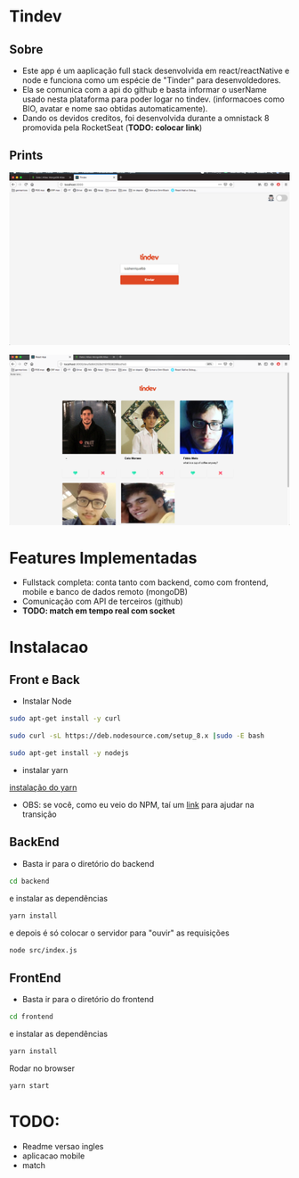 # Tindev

## Sobre

- Este app é um aaplicação full stack desenvolvida em react/reactNative e node e funciona como um espécie de "Tinder" para desenvoldedores.
- Ela se comunica com a api do github e basta informar o userName usado nesta plataforma para poder logar no tindev. (informacoes como BIO, avatar e nome sao obtidas automaticamente).
- Dando os devidos creditos, foi desenvolvida durante a omnistack 8 promovida pela RocketSeat (**TODO: colocar link**)

## Prints

![](imagens_readme/login_1.png)
<!-- ![](imagens_readme/login_2.png) -->
![](imagens_readme/home.png)

# Features Implementadas

- Fullstack completa: conta tanto com backend, como com frontend, mobile e banco de dados remoto (mongoDB)
- Comunicação com API de terceiros (github)
- **TODO: match em tempo real com socket**


# Instalacao

## Front e Back

- Instalar Node

```sh
sudo apt-get install -y curl
```

```sh
sudo curl -sL https://deb.nodesource.com/setup_8.x |sudo -E bash
```

```sh
sudo apt-get install -y nodejs
```

- instalar yarn

[instalação do yarn](https://yarnpkg.com/pt-BR/docs/install#debian-stable)


- OBS: se você, como eu veio do NPM, taí um [link](https://yarnpkg.com/lang/pt-br/docs/migrating-from-npm/) para ajudar na transição


## BackEnd

- Basta ir para o diretório do backend
```sh
cd backend
```

e instalar as dependências
```sh
yarn install
```

e depois é só colocar o servidor para "ouvir" as requisições
```sh
node src/index.js
```


## FrontEnd

<!-- - [react](https://reactjs.org/docs/getting-started.html) -->

- Basta ir para o diretório do frontend
```sh
cd frontend
```

e instalar as dependências
```sh
yarn install
```

Rodar no browser
```sh
yarn start
```

<!-- ## Mobile

Instalar as dependencias

```sh
cd mobile
yarn install
```

Primeira instalacao (precisa do celular conectado via USB)

```sh
react-native run-android

ou

react-native run-ios
``` -->

# TODO:

- Readme versao ingles
- aplicacao mobile
- match
